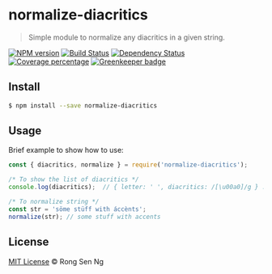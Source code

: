 # normalize-diacritics

> Simple module to normalize any diacritics in a given string. 

[![NPM version][npm-image]][npm-url]
[![Build Status][travis-image]][travis-url]
[![Dependency Status][daviddm-image]][daviddm-url]
[![Coverage percentage][coveralls-image]][coveralls-url]
[![Greenkeeper badge][greenkeeper-image]][greenkeeper-url]

## Install

```sh
$ npm install --save normalize-diacritics
```

## Usage

Brief example to show how to use:

```js
const { diacritics, normalize } = require('normalize-diacritics');

/* To show the list of diacritics */
console.log(diacritics);  // { letter: ' ', diacritics: /[\u00a0]/g } ...

/* To normalize string */
const str = 'söme stüff with áccènts';
normalize(str); // some stuff with accents
```

## License

[MIT License](http://motss.mit-license.org/) © Rong Sen Ng


[npm-image]: https://badge.fury.io/js/normalize-diacritics.svg
[npm-url]: https://npmjs.org/package/normalize-diacritics
[travis-image]: https://travis-ci.org/motss/normalize-diacritics.svg?branch=master
[travis-url]: https://travis-ci.org/motss/normalize-diacritics
[daviddm-image]: https://david-dm.org/motss/normalize-diacritics.svg?theme=shields.io
[daviddm-url]: https://david-dm.org/motss/normalize-diacritics
[coveralls-image]: https://coveralls.io/repos/github/motss/normalize-diacritics/badge.svg
[coveralls-url]: https://coveralls.io/github/motss/normalize-diacritics
[greenkeeper-image]: https://badges.greenkeeper.io/motss/normalize-diacritics.svg
[greenkeeper-url]: https://greenkeeper.io/
